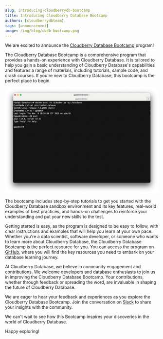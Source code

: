 ```yaml
---
slug: introducing-cloudberrydb-bootcamp
title: Introducing Cloudberry Database Bootcamp
authors: [cloudberrydbteam]
tags: [announcement]
image: /img/blog/cbdb-bootcamp.png
---
```


We are excited to announce the [Cloudberry Database Bootcamp](https://github.com/cloudberrydb/bootcamp) program!

The Cloudberry Database Bootcamp is a comprehensive program that provides a hands-on experience with Cloudberry Database. It is tailored to help you gain a basic understanding of Cloudberry Database's capabilities and features a range of materials, including tutorials, sample code, and crash courses. If you're new to Cloudberry Database, this bootcamp is the perfect place to begin.

![CloudberryDB Sandbox](../static/img/cbdb-sandbox.png)

<!-- truncate -->

The bootcamp includes step-by-step tutorials to get you started with the Cloudberry Database sandbox environment and its key features, real-world examples of best practices, and hands-on challenges to reinforce your understanding and put your new skills to the test.

Getting started is easy, as the program is designed to be easy to follow, with clear instructions and examples that will help you learn at your own pace. Whether you're a data scientist, software developer, or someone who wants to learn more about Cloudberry Database, the Cloudberry Database Bootcamp is the perfect resource for you. You can access the program on [GitHub](https://github.com/cloudberrydb/bootcamp), where you will find the key resources you need to embark on your database learning journey.

At Cloudberry Database, we believe in community engagement and contributions. We welcome developers and database enthusiasts to join us in improving the Cloudberry Database Bootcamp. Your contributions, whether through feedback or spreading the word, are invaluable in shaping the future of Cloudberry Database.

We are eager to hear your feedback and experiences as you explore the Cloudberry Database Bootcamp. Join the conversation on [Slack](https://cloudberrydb.org/community/slack) to share your insights with the community.

We can't wait to see how this Bootcamp inspires your discoveries in the world of Cloudberry Database.

Happy exploring!
